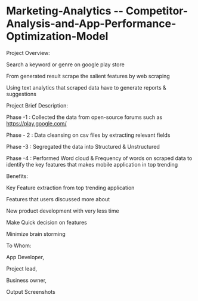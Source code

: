 # Marketing-Analytics -- Competitor-Analysis-and-App-Performance-Optimization-Model


Project Overview:

Search a keyword or genre on google play store 

From generated result scrape the salient features by web scraping 

Using text analytics that scraped data have to generate reports & suggestions

Project Brief Description:

Phase -1 : Collected the data from open-source forums such as https://play.google.com/

Phase - 2 : Data cleansing on csv files by extracting relevant fields

Phase -3 :  Segregated the data into Structured & Unstructured 

Phase -4 : Performed Word cloud & Frequency of words on scraped data to identify the key features that makes mobile application in top trending

Benefits:

Key Feature extraction from top trending application

Features that users discussed more about 

New product development with very less time 

Make Quick decision on features  

Minimize brain storming

To Whom:

App Developer,

Project lead,

Business owner,


Output Screenshots

